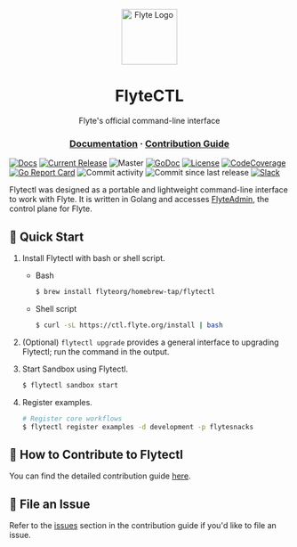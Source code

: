 <html>
    <p align="center"> 
        <img src="https://raw.githubusercontent.com/flyteorg/static-resources/main/common/flyte_circle_gradient_1_4x4.png" alt="Flyte Logo" width="100">
    </p>
    <h1 align="center">
        FlyteCTL
    </h1>
    <p align="center">
       Flyte's official command-line interface
    </p>
    <h3 align="center">
        <a href="https://flytectl.rtfd.io">Documentation</a>
        <span> · </span>
        <a href="https://docs.flyte.org/en/latest/flytectl/contribute.html">Contribution Guide</a>
    </h3>
</html>

[![Docs](https://readthedocs.org/projects/flytectl/badge/?version=latest&style=plastic)](https://flytectl.rtfd.io)
[![Current Release](https://img.shields.io/github/release/flyteorg/flytectl.svg)](https://github.com/flyteorg/flytectl/releases/latest)
![Master](https://github.com/flyteorg/flytectl/workflows/Master/badge.svg)
[![GoDoc](https://godoc.org/github.com/flyteorg/flytectl?status.svg)](https://pkg.go.dev/mod/github.com/flyteorg/flytectl)
[![License](https://img.shields.io/badge/LICENSE-Apache2.0-ff69b4.svg)](http://www.apache.org/licenses/LICENSE-2.0.html)
[![CodeCoverage](https://img.shields.io/codecov/c/github/flyteorg/flytectl.svg)](https://codecov.io/gh/flyteorg/flytectl)
[![Go Report Card](https://goreportcard.com/badge/github.com/flyteorg/flytectl)](https://goreportcard.com/report/github.com/flyteorg/flytectl)
![Commit activity](https://img.shields.io/github/commit-activity/w/lyft/flytectl.svg?style=plastic)
![Commit since last release](https://img.shields.io/github/commits-since/lyft/flytectl/latest.svg?style=plastic)
[![Slack](https://img.shields.io/badge/slack-join_chat-white.svg?logo=slack&style=social)](https://slack.flyte.org)

Flytectl was designed as a portable and lightweight command-line interface to work with Flyte. It is written in Golang and accesses [FlyteAdmin](https://github.com/flyteorg/flyteadmin/), the control plane for Flyte.

## 🚀 Quick Start

1. Install Flytectl with bash or shell script.

    * Bash
        ```bash
        $ brew install flyteorg/homebrew-tap/flytectl
        ```
    * Shell script
        ```bash
        $ curl -sL https://ctl.flyte.org/install | bash
        ```
2. (Optional) `flytectl upgrade` provides a general interface to upgrading Flytectl; run the command in the output.

3. Start Sandbox using Flytectl.
    ```bash
    $ flytectl sandbox start 
    ```

4. Register examples.
    ```bash
    # Register core workflows 
    $ flytectl register examples -d development -p flytesnacks
    ```

<html>
    <h2 id="contribution-guide"> 
        📖 How to Contribute to Flytectl
    </h2>
</html>

You can find the detailed contribution guide [here](docs/source/contribute.rst).

<html>
    <h2 id="file-an-issue"> 
        🐞 File an Issue
    </h2>
</html>

Refer to the [issues](https://docs.flyte.org/en/latest/community/contribute.html#file-an-issue) section in the contribution
guide if you'd like to file an issue.
